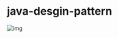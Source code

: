 # java-desgin-pattern

![img](images/README/3df97ee3cca3f3fdaa3e208d9bf881b0.png@wm_2,t_55m+5a625Y+3L+mjjumbqOe8lueggei3rw==,fc_ffffff)
